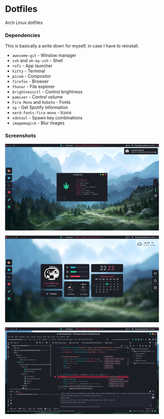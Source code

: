 # Dotfiles

Arch Linux dotfiles

### Dependencies

This is basically a write down for myself, in case I have to reinstall. 

+ `awesome-git` - Window manager
+ `zsh` and `oh-my-zsh` - Shell
+ `rofi` - App launcher
+ `kitty` - Terminal
+ `picom` - Compositor
+ `firefox` - Browser
+ `thunar` - File explorer
+ `brightnessctl` - Control brightness
+ `pamixer` - Control volume
+ `Fira Mono` and `Roboto` - Fonts
+ `sp` - Get Spotify information
+ `nerd-fonts-fira-mono` - Icons
+ `xdotool` - Spawn key combinations
+ `imagemagick` - Blur images

### Screenshots

![Screenshot 1](misc/screenshots/screen1.png)

![Screenshot 2](misc/screenshots/screen2.png)

![Screenshot 3](misc/screenshots/screen3.png)

